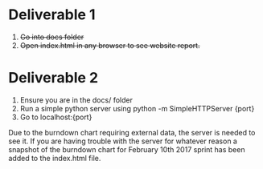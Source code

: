 # Deliverable 1
1. ~~Go into docs folder~~
2. ~~Open index.html in any browser to see website report.~~

# Deliverable 2
1. Ensure you are in the docs/ folder
2. Run a simple python server using python -m SimpleHTTPServer {port}
3. Go to localhost:{port}

Due to the burndown chart requiring external data, the server is needed to see it. 
If you are having trouble with the server for whatever reason a snapshot of the burndown chart for February 10th 2017 sprint has been added to the index.html file.
